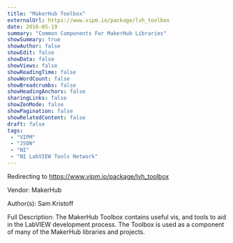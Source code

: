 ```yaml
---
title: "MakerHub Toolbox"
externalUrl: https://www.vipm.io/package/lvh_toolbox
date: 2016-05-19
summary: "Common Components For MakerHub Libraries"
showSummary: true
showAuthor: false
showEdit: false
showData: false
showViews: false
showReadingTime: false
showWordCount: false
showBreadcrumbs: false
showHeadingAnchors: false
sharingLinks: false
showZenMode: false
showPagination: false
showRelatedContent: false
draft: false
tags:
 - "VIPM"
 - "JSON"
 - "NI"
 - "NI LabVIEW Tools Network"
---
```


Redirecting to https://www.vipm.io/package/lvh_toolbox

Vendor: MakerHub

Author(s): Sam Kristoff
 
Full Description:
The MakerHub Toolbox contains useful vis, and tools to aid in the LabVIEW development process. The Toolbox is used as a component of many of the MakerHub libraries and projects.